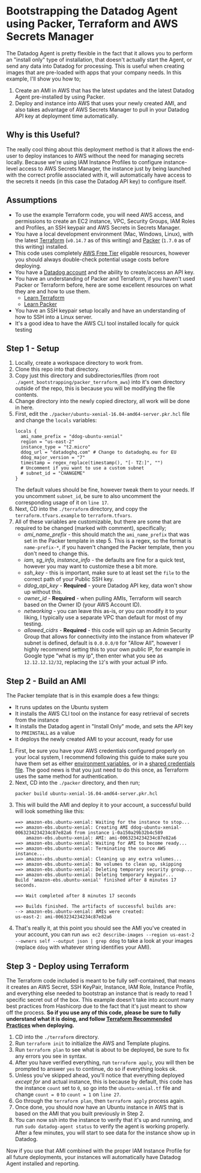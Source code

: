 # Bootstrapping the Datadog Agent using Packer, Terraform and AWS Secrets Manager

The Datadog Agent is pretty flexible in the fact that it allows you to perform an "install only" type of installation, that doesn't actually start the Agent, or send any data into Datadog for processing. This is useful when creating images that are pre-loaded with apps that your company needs. In this example, I'll show you how to;

1. Create an AMI in AWS that has the latest updates and the latest Datadog Agent pre-installed by using Packer.
1. Deploy and instance into AWS that uses your newly created AMI, and also takes advantage of AWS Secrets Manager to pull in your Datadog API key at deployment time automatically.

## Why is this Useful?
The really cool thing about this deployment method is that it allows the end-user to deploy instances to AWS without the need for managing secrets locally. Because we're using IAM Instance Profiles to configure instance-level access to AWS Secrets Manager, the instance just by being launched with the correct profile associated with it, will automatically have access to the secrets it needs (in this case the Datadog API key) to configure itself. 

## Assumptions
* To use the example Terraform code, you will need AWS access, and permissions to create an EC2 instance, VPC, Security Groups, IAM Roles and Profiles, an SSH keypair and AWS Secrets in Secrets Manager.
* You have a local development environment (Mac, Windows, Linux), with the latest [Terraform](https://learn.hashicorp.com/tutorials/terraform/install-cli) (`v0.14.7` as of this writing) and [Packer](https://learn.hashicorp.com/tutorials/packer/getting-started-install) (`1.7.0` as of this writing) installed.
* This code uses completely [AWS Free Tier](https://aws.amazon.com/free/?all-free-tier.sort-by=item.additionalFields.SortRank&all-free-tier.sort-order=asc) eligable resources, however you should always double-check potential usage costs before deploying.
* You have a [Datadog account](https://app.datadoghq.com/signup) and the ability to create/access an API key.
* You have an understanding of Packer and Terraform, if you haven't used Packer or Terraform before, here are some excellent resources on what they are and how to use them.
    * [Learn Terraform](https://learn.hashicorp.com/terraform)
    * [Learn Packer](https://learn.hashicorp.com/packer)
* You have an SSH keypair setup locally and have an understanding of how to SSH into a Linux server.
* It's a good idea to have the AWS CLI tool installed locally for quick testing

## Step 1 - Setup

1. Locally, create a workspace directory to work from.
1. Clone this repo into that directory.
1. Copy just this directory and subdirectories/files (from root `./agent_bootstrapping/packer_terraform_aws`) into it's own directory outside of the repo, this is because you will be modifying the file contents.
1. Change directory into the newly copied directory, all work will be done in here.
1. First, edit the `./packer/ubuntu-xenial-16.04-amd64-server.pkr.hcl` file and change the `locals` variables:
    ```
    locals { 
      ami_name_prefix = "ddog-ubuntu-xenial"
      region = "us-east-2"
      instance_type = "t2.micro"
      ddog_url = "datadoghq.com" # Change to datadoghq.eu for EU
      ddog_major_version = "7"
      timestamp = regex_replace(timestamp(), "[- TZ:]", "")
      # Uncomment if you want to use a custom subnet
      # subnet_id = "CHANGEME"
    }
    ```
    The default values should be fine, however tweak them to  your needs. If you uncomment `subnet_id`, be sure to also uncomment the corresponding usage of it on `line 17`.
1. Next, CD into the `./terraform` directory, and copy the `terraform.tfvars.example` to `terraform.tfvars`.
1. All of these variables are customizable, but there are some that are required to be changed (marked with comment), specifically;
    * *ami_name_prefix* - this should match the `ami_name_prefix` that was set in the Packer template in step 5. This is a regex, so the format is `name-prefix-*`, if you haven't changed the Packer template, then you don't need to change this.
    * *iam, sg_info, instance_info* - the defaults are fine for a quick test, however you may want to customize these a bit more.
    * *ssh_key* - this is important, make sure to at least set the `file` to the correct path of your Public SSH key.
    * *ddog_api_key* - **Required** - youre Datadog API key, data won't show up without this.
    * *owner_id* - **Required** - when pulling AMIs, Terraform will search based on the Owner ID (your AWS Account ID).
    * *networking* - you can leave this as-is, or you can modify it to your liking, I typically use a separate VPC than default for most of my testing.
    * *allowed_cidrs* - **Required** - this code will spin up an Admin Security Group that allows for connectivity into the instance from whatever IP subnet is defined, default is `0.0.0.0/0` for "Allow All", however I highly recommend setting this to your own public IP, for example in Google type "what is my ip", then enter what you see as `12.12.12.12/32`, replacing the `12`'s with your actual IP info.

## Step 2 - Build an AMI
The Packer template that is in this example does a few things:
  * It runs updates on the Ubuntu system
  * It installs the AWS CLI tool on the instance for easy retrieval of secrets from the instance
  * It installs the Datadog agent in "Install Only" mode, and sets the API key to `PREINSTALL` as a value
  * It deploys the newly created AMI to your account, ready for use

1. First, be sure you have your AWS credentials configured properly on your local system, I recommend following this guide to make sure you have them set as either [environment variables](https://www.packer.io/docs/builders/amazon#environment-variables), or in a [shared credentials file](https://www.packer.io/docs/builders/amazon#shared-credentials-file). The good news is that you just need to do this once, as Terraform uses the same method for authentication.
1. Next, CD into the `./packer` directory, and then run; 
    ```
    packer build ubuntu-xenial-16.04-amd64-server.pkr.hcl
    ```
1. This will build the AMI and deploy it to your account, a successful build will look something like this:
    ```
    ==> amazon-ebs.ubuntu-xenial: Waiting for the instance to stop...
    ==> amazon-ebs.ubuntu-xenial: Creating AMI ddog-ubuntu-xenial-0063234234234c87e82a6 from instance i-0a150a29b32b4c589
        amazon-ebs.ubuntu-xenial: AMI: ami-0063234234234c87e82a6
    ==> amazon-ebs.ubuntu-xenial: Waiting for AMI to become ready...
    ==> amazon-ebs.ubuntu-xenial: Terminating the source AWS instance...
    ==> amazon-ebs.ubuntu-xenial: Cleaning up any extra volumes...
    ==> amazon-ebs.ubuntu-xenial: No volumes to clean up, skipping
    ==> amazon-ebs.ubuntu-xenial: Deleting temporary security group...
    ==> amazon-ebs.ubuntu-xenial: Deleting temporary keypair...
    Build 'amazon-ebs.ubuntu-xenial' finished after 8 minutes 17 seconds.

    ==> Wait completed after 8 minutes 17 seconds

    ==> Builds finished. The artifacts of successful builds are:
    --> amazon-ebs.ubuntu-xenial: AMIs were created:
    us-east-2: ami-0063234234234c87e82a6
    ```
1. That's really it, at this point you should see the AMI you've created in your account, you can run `aws ec2 describe-images --region us-east-2 --owners self --output json | grep ddog` to take a look at your images (replace `ddog` with whatever string identifies your AMI).

## Step 3 - Deploy using Terraform
The Terraform code included is meant to be fully self-contained, that means it creates an AWS Secret, SSH KeyPair, Instance, IAM Role, Instance Profile, and everything else needed to bootstrap an instance that is ready to read 1 specific secret out of the box. This example doesn't take into account many best practices from Hashicorp due to the fact that it's just meant to show off the process. **So if you use any of this code, please be sure to fully understand what it is doing, and follow [Terraform Recommended Practices](https://www.terraform.io/docs/cloud/guides/recommended-practices/index.html) when deploying.**

1. CD into the `./terraform` directory.
1. Run `terraform init` to initialize the AWS and Template plugins.
1. Run `terraform plan` to see what is about to be deployed, be sure to fix any errors you see in syntax.
1. After you have verified everything, run `terraform apply`, you will then be prompted to answer `yes` to continue, do so if everything looks ok.
1. Unless you've skipped ahead, you'll notice that everything deployed _except for_ and actual instance, this is because by default, this code has the instance `count` set to `0`, so go into the `ubuntu-xenial.tf` file and change `count = 0` to `count = 1` on `line 27`.
1. Go through the `terraform plan`, then `terraform apply` process again.
1. Once done, you should now have an Ubuntu instance in AWS that is based on the AMI that you built previously in Step 2.
1. You can now ssh into the instance to verify that it's up and running, and run `sudo datadog-agent status` to verify the agent is working properly. After a few minutes, you will start to see data for the instance show up in Datadog.


Now if you use that AMI combined with the proper IAM Instance Profile for all future deployments, your instances will automatically have Datadog Agent installed and reporting.